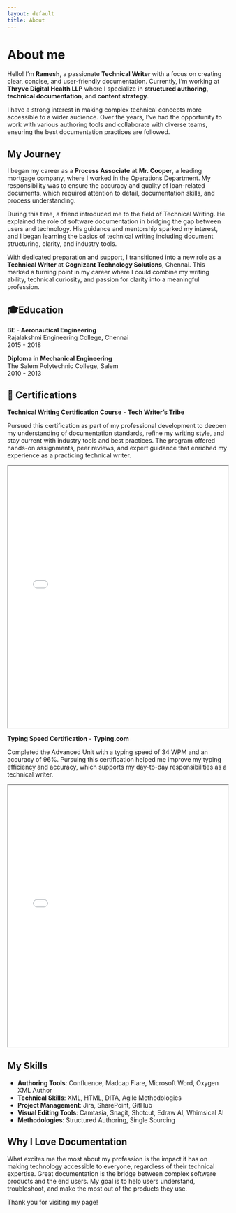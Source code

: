 ```yaml
---
layout: default
title: About
---
```


# About me

Hello! I’m **Ramesh**, a passionate **Technical Writer** with a focus on creating clear, concise, and user-friendly documentation. Currently, I’m working at **Thryve Digital Health LLP** where I specialize in **structured authoring, technical documentation**, and **content strategy**.

I have a strong interest in making complex technical concepts more accessible to a wider audience. Over the years, I’ve had the opportunity to work with various authoring tools and collaborate with diverse teams, ensuring the best documentation practices are followed.

## My Journey

I began my career as a **Process Associate** at **Mr. Cooper**, a leading mortgage company, where I worked in the Operations Department. My responsibility was to ensure the accuracy and quality of loan-related documents, which required attention to detail, documentation skills, and process understanding.

During this time, a friend introduced me to the field of Technical Writing. He explained the role of software documentation in bridging the gap between users and technology. His guidance and mentorship sparked my interest, and I began learning the basics of technical writing including document structuring, clarity, and industry tools.

With dedicated preparation and support, I transitioned into a new role as a **Technical Writer** at **Cognizant Technology Solutions**, Chennai. This marked a turning point in my career where I could combine my writing ability, technical curiosity, and passion for clarity into a meaningful profession.

## 🎓Education

**BE - Aeronautical Engineering**   
Rajalakshmi Engineering College, Chennai  
2015 - 2018

**Diploma in Mechanical Engineering**   
The Salem Polytechnic College, Salem  
2010 - 2013

## 📜 Certifications

**Technical Writing Certification Course** - **Tech Writer’s Tribe**  

Pursued this certification as part of my professional development to deepen my understanding of documentation standards, refine my writing style, and stay current with industry tools and best practices. The program offered hands-on assignments, peer reviews, and expert guidance that enriched my experience as a practicing technical writer.

<iframe src="documents/Ramesh_TWT_Cert.pdf" width="100%" height="600px">
    This browser does not support PDFs. Please download the PDF to view it:
    <a href="documents/Ramesh_TWT_Cert.pdf">Download PDF</a>.
</iframe>


**Typing Speed Certification** - **Typing.com**  

Completed the Advanced Unit with a typing speed of 34 WPM and an accuracy of 96%. Pursuing this certification helped me improve my typing efficiency and accuracy, which supports my day-to-day responsibilities as a technical writer.

<iframe src="documents/Touch_typing_Cert.pdf" width="100%" height="600px">
    This browser does not support PDFs. Please download the PDF to view it:
    <a href="documents/Touch_typing_Cert.pdf">Download PDF</a>.
</iframe>

## My Skills

- **Authoring Tools**: Confluence, Madcap Flare, Microsoft Word, Oxygen XML Author
- **Technical Skills**: XML, HTML, DITA, Agile Methodologies
- **Project Management**: Jira, SharePoint, GitHub
- **Visual Editing Tools**: Camtasia, Snagit, Shotcut, Edraw AI, Whimsical AI
- **Methodologies**: Structured Authoring, Single Sourcing

## Why I Love Documentation

What excites me the most about my profession is the impact it has on making technology accessible to everyone, regardless of their technical expertise. Great documentation is the bridge between complex software products and the end users. My goal is to help users understand, troubleshoot, and make the most out of the products they use.


Thank you for visiting my page!


